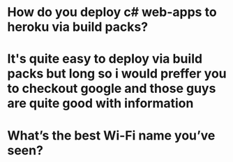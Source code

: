 # How do you deploy c# web-apps to heroku via build packs?

# It's quite easy to deploy via build packs but long so i would preffer you to checkout google and those guys are quite good with information

# What’s the best Wi-Fi name you’ve seen?